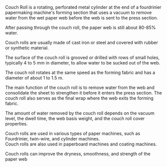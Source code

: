 Couch Roll is a rotating, perforated metal cylinder at the end of a fourdrinier papermaking machine\'s forming section that uses a vacuum to
remove water from the wet paper web before the web is sent to the press section.  

After passing through the couch roll, the paper web is still about 80-85% water.


Couch rolls are usually made of cast iron or steel and covered with rubber or synthetic material.

The surface of the couch roll is grooved or drilled with rows of small holes, typically 4 to 5 mm in diameter, to allow water to be sucked out of the web.

The couch roll rotates at the same speed as the forming fabric and has a diameter of about 1 to 1.5 m. 

The main function of the couch roll is to remove water from the web and consolidate the sheet to strengthen it before it enters the press section.
The couch roll also serves as the final wrap where the web exits the forming fabric.  

The amount of water removed by the couch roll depends on the vacuum level, the dwell time, the web basis weight, and the couch roll cover properties.  

Couch rolls are used in various types of paper machines, such as Fourdrinier, twin-wire, and cylinder machines.  
Couch rolls are also used in paperboard machines and coating machines.  
 
Couch rolls can improve the dryness, smoothness, and strength of the paper web